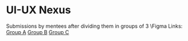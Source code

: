 # UI-UX Nexus
Submissions by mentees after dividing them in groups of 3 
\Figma Links:
[Group A](https://www.figma.com/design/0E5MOUiAP77chq3EYJbSMc/PMIG?node-id=0-1&t=PBIWoRA8UDkHFfBv-1)
[Group B](https://www.figma.com/design/JwVbT36cW9kHkDRtIUPOUy/Webdesign-for-ProClub?node-id=31-2&t=OOWcssRBxHnZjTbm-1)
[Group C](https://www.figma.com/design/na9VEPtRInLgVJsNeq24dd/ux-ui-(1)?node-id=0-1&t=qKwL8z3yya37vyGi-0)
